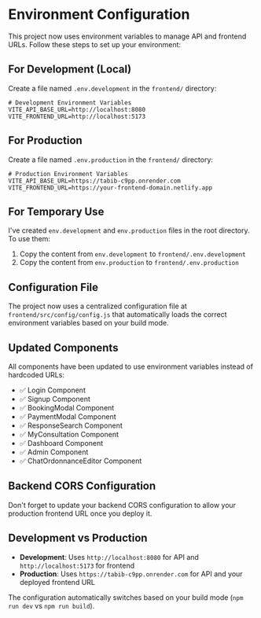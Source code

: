 # Environment Configuration

This project now uses environment variables to manage API and frontend URLs. Follow these steps to set up your environment:

## For Development (Local)

Create a file named `.env.development` in the `frontend/` directory:

```env
# Development Environment Variables
VITE_API_BASE_URL=http://localhost:8080
VITE_FRONTEND_URL=http://localhost:5173
```

## For Production

Create a file named `.env.production` in the `frontend/` directory:

```env
# Production Environment Variables
VITE_API_BASE_URL=https://tabib-c9pp.onrender.com
VITE_FRONTEND_URL=https://your-frontend-domain.netlify.app
```

## For Temporary Use

I've created `env.development` and `env.production` files in the root directory. To use them:

1. Copy the content from `env.development` to `frontend/.env.development`
2. Copy the content from `env.production` to `frontend/.env.production`

## Configuration File

The project now uses a centralized configuration file at `frontend/src/config/config.js` that automatically loads the correct environment variables based on your build mode.

## Updated Components

All components have been updated to use environment variables instead of hardcoded URLs:

- ✅ Login Component
- ✅ Signup Component  
- ✅ BookingModal Component
- ✅ PaymentModal Component
- ✅ ResponseSearch Component
- ✅ MyConsultation Component
- ✅ Dashboard Component
- ✅ Admin Component
- ✅ ChatOrdonnanceEditor Component

## Backend CORS Configuration

Don't forget to update your backend CORS configuration to allow your production frontend URL once you deploy it.

## Development vs Production

- **Development**: Uses `http://localhost:8080` for API and `http://localhost:5173` for frontend
- **Production**: Uses `https://tabib-c9pp.onrender.com` for API and your deployed frontend URL

The configuration automatically switches based on your build mode (`npm run dev` vs `npm run build`). 